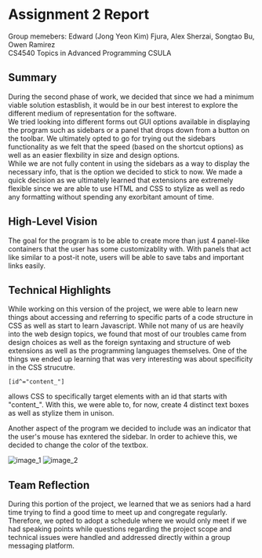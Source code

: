 # Assignment 2 Report
Group memebers: Edward (Jong Yeon Kim) Fjura, Alex Sherzai, Songtao Bu, Owen Ramirez  
CS4540 Topics in Advanced Programming
CSULA  

## Summary
During the second phase of work, we decided that since we had a minimum viable solution estasblish, it would be in our best interest to explore the different medium of representation for the software.  
We tried looking into different forms out GUI options available in displaying the program such as sidebars or a panel that drops down from a button on the toolbar. We ultimately opted to go for trying out the sidebars functionality as we felt that the speed (based on the shortcut options) as well as an easier flexbility in size and design options.  
While we are not fully content in using the sidebars as a way to display the necessary info, that is the option we decided to stick to now. We made a quick decision as we ultimately learned that extensions are extremely flexible since we are able to use HTML and CSS to stylize as well as redo any formatting without spending any exorbitant amount of time.

## High-Level Vision
The goal for the program is to be able to create more than just 4 panel-like containers that the user has some customizablity with. With panels that act like similar to a post-it note, users will be able to save tabs and important links easily.

## Technical Highlights
While working on this version of the project, we were able to learn new things about accessing and referring to specific parts of a code structure in CSS as well as start to learn Javascript. While not many of us are heavily into the web design topics, we found that most of our troubles came from design choices as well as the foreign syntaxing and structure of web extensions as well as the programming languages themselves. One of the things we ended up learning that was very interesting was about specificity in the CSS strucutre.  

```[id^="content_"]```  

allows CSS to specifically target elements with an id that starts with "content_". With this, we were able to, for now, create 4 distinct text boxes as well as stylize them in unison.  

Another aspect of the program we decided to include was an indicator that the user's mouse has exntered the sidebar. In order to achieve this, we decided to change the color of the textbox.  

![image_1](/repo/images/mousehover_in.png)
![image_2](/repo/images/mousehover_out.png)

## Team Reflection
During this portion of the project, we learned that we as seniors had a hard time trying to find a good time to meet up and congregate regularly. Therefore, we opted to adopt a schedule where we would only meet if we had speaking points while questions regarding the project scope and technical issues were handled and addressed directly within a group messaging platform. 
